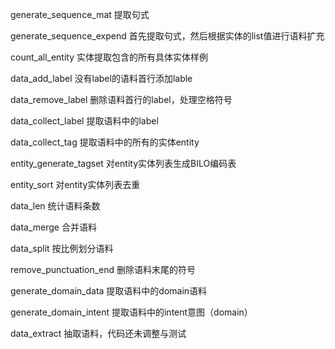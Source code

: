 generate_sequence_mat 提取句式

generate_sequence_expend 首先提取句式，然后根据实体的list值进行语料扩充

count_all_entity 实体提取包含的所有具体实体样例

data_add_label 没有label的语料首行添加lable

data_remove_label 删除语料首行的label，处理空格符号

data_collect_label 提取语料中的label

data_collect_tag 提取语料中的所有的实体entity

entity_generate_tagset 对entity实体列表生成BILO编码表

entity_sort 对entity实体列表去重

data_len 统计语料条数

data_merge 合并语料

data_split 按比例划分语料

remove_punctuation_end 删除语料末尾的符号

generate_domain_data 提取语料中的domain语料

generate_domain_intent 提取语料中的intent意图（domain）

data_extract 抽取语料，代码还未调整与测试

